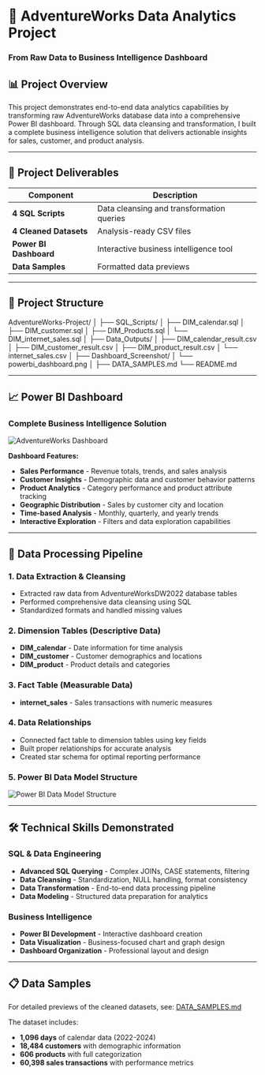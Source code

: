 # 🚀 AdventureWorks Data Analytics Project
### From Raw Data to Business Intelligence Dashboard

## 📊 Project Overview
This project demonstrates end-to-end data analytics capabilities by transforming raw AdventureWorks database data into a comprehensive Power BI dashboard. Through SQL data cleansing and transformation, I built a complete business intelligence solution that delivers actionable insights for sales, customer, and product analysis.

---

## 🎯 Project Deliverables

| Component | Description |
|-----------|-------------|
| **4 SQL Scripts** | Data cleansing and transformation queries |
| **4 Cleaned Datasets** | Analysis-ready CSV files |
| **Power BI Dashboard** | Interactive business intelligence tool |
| **Data Samples** | Formatted data previews |

---

## 📁 Project Structure
AdventureWorks-Project/
│
├── SQL_Scripts/
│ ├── DIM_calendar.sql
│ ├── DIM_customer.sql
│ ├── DIM_Products.sql
│ └── DIM_internet_sales.sql
│
├── Data_Outputs/
│ ├── DIM_calendar_result.csv
│ ├── DIM_customer_result.csv
│ ├── DIM_product_result.csv
│ └── internet_sales.csv
│
├── Dashboard_Screenshot/
│ └── powerbi_dashboard.png
│
├── DATA_SAMPLES.md
└── README.md

---

## 📈 Power BI Dashboard

### Complete Business Intelligence Solution
![AdventureWorks Dashboard](https://github.com/Rida-khsiouine/AdventureWorks-Data-Cleaning-Power-BI-Dashboard-Project/blob/2fd6fe847f8442be00214fa5cb9f1c65ae077b44/%F0%9F%93%B8%20Dashboard_Screenshot/powerbi_dashboard.png)

**Dashboard Features:**
- **Sales Performance** - Revenue totals, trends, and sales analysis
- **Customer Insights** - Demographic data and customer behavior patterns
- **Product Analytics** - Category performance and product attribute tracking
- **Geographic Distribution** - Sales by customer city and location
- **Time-based Analysis** - Monthly, quarterly, and yearly trends
- **Interactive Exploration** - Filters and data exploration capabilities

---

## 🔧 Data Processing Pipeline

### 1. **Data Extraction & Cleansing**
- Extracted raw data from AdventureWorksDW2022 database tables
- Performed comprehensive data cleansing using SQL
- Standardized formats and handled missing values

### 2. **Dimension Tables** (Descriptive Data)
- **DIM_calendar** - Date information for time analysis
- **DIM_customer** - Customer demographics and locations  
- **DIM_product** - Product details and categories

### 3. **Fact Table** (Measurable Data)
- **internet_sales** - Sales transactions with numeric measures

### 4. **Data Relationships**
- Connected fact table to dimension tables using key fields
- Built proper relationships for accurate analysis
- Created star schema for optimal reporting performance

### 5. **Power BI Data Model Structure**
![Power BI Data Model Structure](https://github.com/Rida-khsiouine/AdventureWorks-Data-Cleaning-Power-BI-Dashboard-Project/blob/ff652a210a9666745e635110eb393936d8908220/%F0%9F%93%B8%20Dashboard_Screenshot/powerbi_dashboard.png)

---

## 🛠 Technical Skills Demonstrated

### SQL & Data Engineering
- **Advanced SQL Querying** - Complex JOINs, CASE statements, filtering
- **Data Cleansing** - Standardization, NULL handling, format consistency
- **Data Transformation** - End-to-end data processing pipeline
- **Data Modeling** - Structured data preparation for analytics

### Business Intelligence
- **Power BI Development** - Interactive dashboard creation
- **Data Visualization** - Business-focused chart and graph design
- **Dashboard Organization** - Professional layout and design

---

## 📋 Data Samples

For detailed previews of the cleaned datasets, see: [DATA_SAMPLES.md](DATA_SAMPLES.md)

The dataset includes:
- **1,096 days** of calendar data (2022-2024)
- **18,484 customers** with demographic information
- **606 products** with full categorization
- **60,398 sales transactions** with performance metrics
